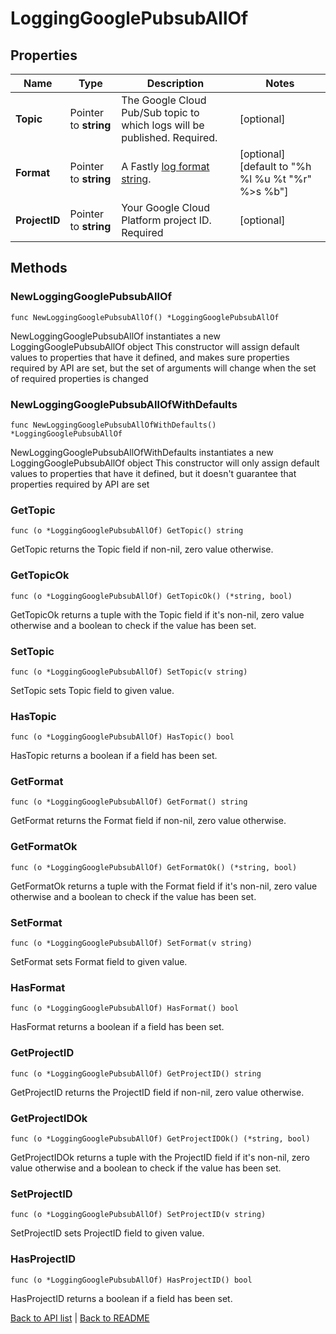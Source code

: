 # LoggingGooglePubsubAllOf

## Properties

Name | Type | Description | Notes
------------ | ------------- | ------------- | -------------
**Topic** | Pointer to **string** | The Google Cloud Pub/Sub topic to which logs will be published. Required. | [optional] 
**Format** | Pointer to **string** | A Fastly [log format string](https://docs.fastly.com/en/guides/custom-log-formats). | [optional] [default to "%h %l %u %t \"%r\" %&gt;s %b"]
**ProjectID** | Pointer to **string** | Your Google Cloud Platform project ID. Required | [optional] 

## Methods

### NewLoggingGooglePubsubAllOf

`func NewLoggingGooglePubsubAllOf() *LoggingGooglePubsubAllOf`

NewLoggingGooglePubsubAllOf instantiates a new LoggingGooglePubsubAllOf object
This constructor will assign default values to properties that have it defined,
and makes sure properties required by API are set, but the set of arguments
will change when the set of required properties is changed

### NewLoggingGooglePubsubAllOfWithDefaults

`func NewLoggingGooglePubsubAllOfWithDefaults() *LoggingGooglePubsubAllOf`

NewLoggingGooglePubsubAllOfWithDefaults instantiates a new LoggingGooglePubsubAllOf object
This constructor will only assign default values to properties that have it defined,
but it doesn't guarantee that properties required by API are set

### GetTopic

`func (o *LoggingGooglePubsubAllOf) GetTopic() string`

GetTopic returns the Topic field if non-nil, zero value otherwise.

### GetTopicOk

`func (o *LoggingGooglePubsubAllOf) GetTopicOk() (*string, bool)`

GetTopicOk returns a tuple with the Topic field if it's non-nil, zero value otherwise
and a boolean to check if the value has been set.

### SetTopic

`func (o *LoggingGooglePubsubAllOf) SetTopic(v string)`

SetTopic sets Topic field to given value.

### HasTopic

`func (o *LoggingGooglePubsubAllOf) HasTopic() bool`

HasTopic returns a boolean if a field has been set.

### GetFormat

`func (o *LoggingGooglePubsubAllOf) GetFormat() string`

GetFormat returns the Format field if non-nil, zero value otherwise.

### GetFormatOk

`func (o *LoggingGooglePubsubAllOf) GetFormatOk() (*string, bool)`

GetFormatOk returns a tuple with the Format field if it's non-nil, zero value otherwise
and a boolean to check if the value has been set.

### SetFormat

`func (o *LoggingGooglePubsubAllOf) SetFormat(v string)`

SetFormat sets Format field to given value.

### HasFormat

`func (o *LoggingGooglePubsubAllOf) HasFormat() bool`

HasFormat returns a boolean if a field has been set.

### GetProjectID

`func (o *LoggingGooglePubsubAllOf) GetProjectID() string`

GetProjectID returns the ProjectID field if non-nil, zero value otherwise.

### GetProjectIDOk

`func (o *LoggingGooglePubsubAllOf) GetProjectIDOk() (*string, bool)`

GetProjectIDOk returns a tuple with the ProjectID field if it's non-nil, zero value otherwise
and a boolean to check if the value has been set.

### SetProjectID

`func (o *LoggingGooglePubsubAllOf) SetProjectID(v string)`

SetProjectID sets ProjectID field to given value.

### HasProjectID

`func (o *LoggingGooglePubsubAllOf) HasProjectID() bool`

HasProjectID returns a boolean if a field has been set.


[Back to API list](../README.md#documentation-for-api-endpoints) | [Back to README](../README.md)
